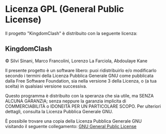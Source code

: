 # Licenza GPL (General Public License)

Il progetto "KingdomClash" è distribuito con la seguente licenza:

## KingdomClash

© Silvi Sinani, Marco Francolini, Lorenzo La Farciola, Abdoulaye Kane

Il presente progetto è un software libero: puoi ridistribuirlo e/o modificarlo secondo i termini della Licenza Pubblica Generale GNU come pubblicata dalla Free Software Foundation, sia nella versione 3 della Licenza, o (a tua scelta) in qualsiasi versione successiva.

Questo programma è distribuito con la speranza che sia utile, ma SENZA ALCUNA GARANZIA; senza neppure la garanzia implicita di COMMERCIABILITÀ o IDONEITÀ PER UN PARTICOLARE SCOPO. Per ulteriori dettagli, consulta la Licenza Pubblica Generale GNU.

È possibile trovare una copia della Licenza Pubblica Generale GNU visitando il seguente collegamento:
[GNU General Public License](https://www.gnu.org/licenses/gpl.html)
